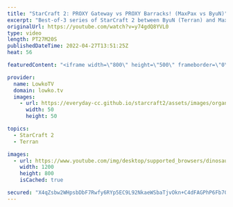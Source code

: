 ```yaml
---
title: "StarCraft 2: PROXY Gateway vs PROXY Barracks! (MaxPax vs ByuN)"
excerpt: "Best-of-3 series of StarCraft 2 between ByuN (Terran) and MaxPax (Protoss). This series starts off very aggressively as both players decide to proxy their first production structures in the middle of the map.  Support my work on Patreon: https://www.patreon.com/lowkotv Become a YouTube member: https://lowko.tv/join"
originalUrl: https://youtube.com/watch?v=y74gdQ8YVL0
type: video
length: PT27M20S
publishedDateTime: 2022-04-27T13:51:25Z
heat: 56

featuredContent: "<iframe width=\"800\" height=\"500\" frameborder=\"0\" src=\"https://www.youtube.com/embed/y74gdQ8YVL0\" allow=\"accelerometer; autoplay; encrypted-media; gyroscope; picture-in-picture\" allowfullscreen></iframe>"

provider:
  name: LowkoTV
  domain: lowko.tv
  images:
    - url: https://everyday-cc.github.io/starcraft2/assets/images/organizations/lowko.tv-50x50.jpg
      width: 50
      height: 50

topics:
  - StarCraft 2
  - Terran

images:
  - url: https://www.youtube.com/img/desktop/supported_browsers/dinosaur.png
    width: 1200
    height: 800
    isCached: true

secured: "X4qZsbw2WHpsbDbF7Rwfy6RYp5EC9L92NkaeWSbaTjvOkn+C4dFAGPhP6Fb70XcchJ6YhRyngwazKyB26FMueJkd1UTBL+fOhfNVou7E5U7fKEgURW2MTQSY1xs7rAVYEs9Ra3x4P6R+jg+GqmPh29gcr0GwBCbKNWbIsqYqznNBT8tPqCnwBR0WnfbH177e51xzPuzdfiuC/dYmOLQJ78T0PM82wg+5fm9dKi5wpKOY6QV59aA0vvTeHXiXPaJW6zYlDzh62NlHZrTNyEySkL4c2AueTbPC1CRRn7rY7P1Zrq6JA5tQMGDz5p0Fo0gR5zWYQF2oyK3Yl2ooHsfO8/uFXjxYEVfX30wHeAwOe2jJjgBlqOlgCqERffZzrMDbPUxAo1YacxA3aeojIQ20wANCrBZYfuYS+9k0UeoKneQ=;jOvFQTOgNW5aeKMybZLicw=="
---
```



